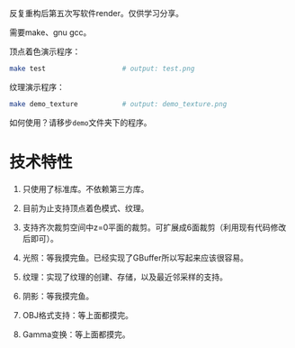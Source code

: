 反复重构后第五次写软件render。仅供学习分享。

需要make、gnu gcc。

顶点着色演示程序：
```bash
make test                   # output: test.png
```

纹理演示程序：
```bash
make demo_texture           # output: demo_texture.png
```

如何使用？请移步`demo`文件夹下的程序。

# 技术特性

1. 只使用了标准库。不依赖第三方库。

1. 目前为止支持顶点着色模式、纹理。

1. 支持齐次裁剪空间中z=0平面的裁剪。可扩展成6面裁剪（利用现有代码修改后即可）。

1. 光照：等我摸完鱼。已经实现了GBuffer所以写起来应该很容易。

1. 纹理：实现了纹理的创建、存储，以及最近邻采样的支持。

1. 阴影：等我摸完鱼。

1. OBJ格式支持：等上面都摸完。

1. Gamma变换：等上面都摸完。
